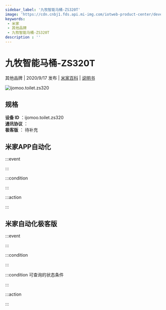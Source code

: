 ```yaml
---
sidebar_label: '九牧智能马桶-ZS320T'
image: 'https://cdn.cnbj1.fds.api.mi-img.com/iotweb-product-center/developer_159367611231499stCiWc.png?GalaxyAccessKeyId=AKVGLQWBOVIRQ3XLEW&Expires=9223372036854775807&Signature=VHWJyYuzWLja9r5TEImQ0HL8QQs='
keywords: 
 - 米家
 - 其他品牌
 - 九牧智能马桶-ZS320T
description : ''
---
```

# 九牧智能马桶-ZS320T

其他品牌 | 2020/9/17 发布 | [米家百科](https://home.mi.com/webapp/content/baike/product/index.html?model=ijomoo.toilet.zs320) | [说明书](https://home.mi.com/views/introduction.html?model=ijomoo.toilet.zs320&region=cn)

![ijomoo.toilet.zs320](https://cdn.cnbj1.fds.api.mi-img.com/iotweb-product-center/developer_159367611231499stCiWc.png?GalaxyAccessKeyId=AKVGLQWBOVIRQ3XLEW&Expires=9223372036854775807&Signature=VHWJyYuzWLja9r5TEImQ0HL8QQs=)

## 规格  
> 
**设备 ID** ：ijomoo.toilet.zs320  
**通讯协议** ：  
**极客版**  ： 待补充 


## 米家APP自动化  

:::event  

:::

:::condition  

:::

:::action   

:::

## 米家自动化极客版  

:::event  

:::

:::condition  

:::

:::condition 可查询的状态条件  

:::

:::action  

:::

        
